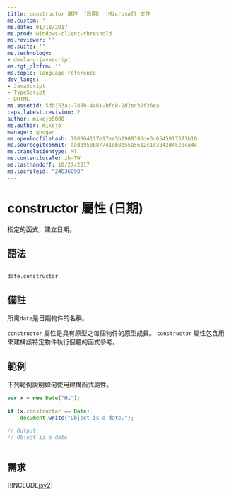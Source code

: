 ```yaml
---
title: constructor 屬性 （日期） |Microsoft 文件
ms.custom: ''
ms.date: 01/18/2017
ms.prod: windows-client-threshold
ms.reviewer: ''
ms.suite: ''
ms.technology:
- devlang-javascript
ms.tgt_pltfrm: ''
ms.topic: language-reference
dev_langs:
- JavaScript
- TypeScript
- DHTML
ms.assetid: 5db153a1-788b-4a61-bfc8-2d2ec38f36ea
caps.latest.revision: 2
author: mikejo5000
ms.author: mikejo
manager: ghogen
ms.openlocfilehash: 798064117e17ee5b2988396de3c6545917373b10
ms.sourcegitcommit: aadb9588877418b8b55a5612c1d3842d4520ca4c
ms.translationtype: MT
ms.contentlocale: zh-TW
ms.lasthandoff: 10/27/2017
ms.locfileid: "24636098"
---
```

# <a name="constructor-property-date"></a>constructor 屬性 (日期)
指定的函式，建立日期。  
  
## <a name="syntax"></a>語法  
  
```  
  
date.constructor  
```  
  
## <a name="remarks"></a>備註  
 所需`date`是日期物件的名稱。  
  
 `constructor` 屬性是具有原型之每個物件的原型成員。 `constructor` 屬性包含用來建構該特定物件執行個體的函式參考。  
  
## <a name="example"></a>範例  
 下列範例說明如何使用建構函式屬性。  
  
```JavaScript  
var x = new Date("Hi");  
  
if (x.constructor == Date)  
    document.write("Object is a date.");  
  
// Output:  
// Object is a date.  
  
```  
  
## <a name="requirements"></a>需求  
 [!INCLUDE[jsv2](../../javascript/reference/includes/jsv2-md.md)]
